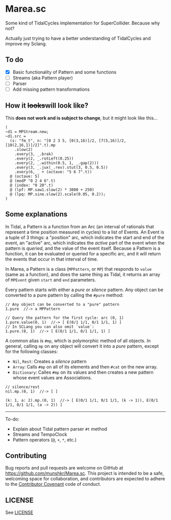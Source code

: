 # Marea.sc

Some kind of TidalCycles implementation for SuperCollider.  Because why not?

Actually just trying to have a better understanding of TidalCycles and improve
my Sclang.

## To do

- [x] Basic functionality of Pattern and some functions
- [ ] Streams (aka Pattern player)
- [ ] Parser
- [ ] Add missing pattern transformations

## How it ~~looks~~will look like?

This **does not work and is subject to change**, but it might look like this...

```supercollider
(
~d1 = MPStream.new;
~d1.src =
  (s: "fm_t", n: "[0 2 3 5, [0(3,16)]/2, [7(5,16)]/2, [10(2,16,1)]/2]".t).mp
    .slow(2)
    .every(3, _.brak)
    .every(2, _.rotLeft(0.25))
    .every(2, _.within(0.5, 1, _.gap(2)))
    .every(3, _.jux(_.rev).stut(3, 0.5, 0.5))
    .every(6, _ + (octave: "5 6 7".t))
  @ (octave: 5)
  @ (modP "0 2 4 6".t)
  @ (index: "0 20".t)
  @ (lpf: MP.saw1.slow(2) * 3000 + 250)
  @ (lpq: MP.sine.slow(2).scale(0.05, 0.2));
)
```

## Some explanations

In Tidal, a Pattern is a function from an Arc (an interval of rationals that
represent a time position measured in cycles) to a list of Events.  An Event is
a tuple of 3 things: a "position" arc, which indicates the start and end of the
event, an "active" arc, which indicates the *active* part of the event when the
pattern is *queried*, and the value of the event itself.  Because a Pattern is
a function, it can be evaluated or queried for a specific arc, and it will
return the events that occur in that interval of time.

In Marea, a Pattern is a class (`MPPattern`, or `MP`) that responds to `value`
(same as a function), and does the same thing as Tidal, it returns an array of
`MPEvent` given `start` and `end` parameters.

Every pattern starts with either a *pure* or *silence* pattern. Any object can
be converted to a pure pattern by calling the `#pure` method:

```supercollider
// Any object can be converted to a "pure" pattern
1.pure  //-> a MPPattern

// Query the pattern for the first cycle: arc (0, 1)
1.pure.value(0, 1)  //-> [ E(0/1 1/1, 0/1 1/1, 1) ]
// In SCLang you can also omit `value`:
1.pure.(0, 1)  //-> [ E(0/1 1/1, 0/1 1/1, 1) ]
```

A common alias is `#mp`, which is polymorphic method of all objects.  In
general, calling `mp` on any object will convert it into a *pure* pattern,
except for the following classes:

* `Nil`, `Rest`: Creates a *silence* pattern
* `Array`: Calls `#mp` on all of its elements and then `#cat` on the new array.
* `Dictionary`: Calles `#mp` on its values and then creates a new pattern whose
  event values are Associations.

```supercollider
// silence/rest
nil.mp.(0, 1)  //-> [ ]

(k: 1, a: 2).mp.(0, 1)  //-> [ E(0/1 1/1, 0/1 1/1, (k -> 1)), E(0/1 1/1, 0/1 1/1, (a -> 2)) ]
```

---

To-do:
* Explain about Tidal pattern parser `#t` method
* Streams and TempoClock
* Pattern operators (`@`, `+`, `*`, etc.)


## Contributing

Bug reports and pull requests are welcome on GitHub at
https://github.com/munshkr/Marea.sc. This project is intended to be a safe,
welcoming space for collaboration, and contributors are expected to adhere to
the [Contributor Covenant](http://contributor-covenant.org) code of conduct.

## LICENSE

See [LICENSE](LICENSE)
